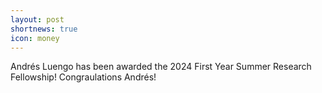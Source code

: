```yaml
---
layout: post
shortnews: true
icon: money
---
```


Andrés Luengo has been awarded the 2024 First Year Summer Research Fellowship! Congraulations Andrés! 

